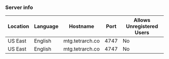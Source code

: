 ### Server info      

| Location | Language | Hostname | Port | Allows Unregistered Users |
| -------- | -------- | --------------- | ---- | ------------------------- |
| US East | English | mtg.tetrarch.co | 4747 | No |
| US East | English | mtg.tetrarch.co | 4747 | No |
